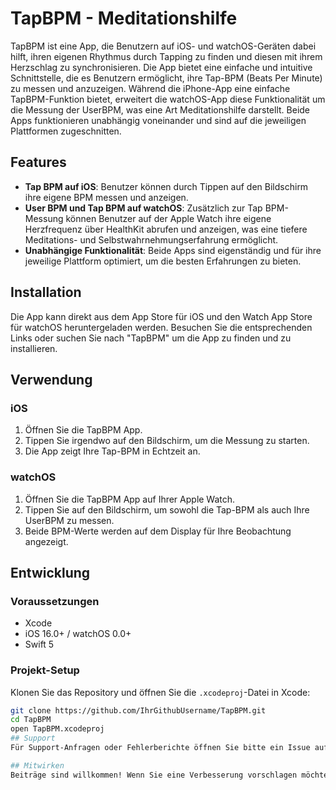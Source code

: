 
# TapBPM - Meditationshilfe

TapBPM ist eine App, die Benutzern auf iOS- und watchOS-Geräten dabei hilft, ihren eigenen Rhythmus durch Tapping zu finden und diesen mit ihrem Herzschlag zu synchronisieren. Die App bietet eine einfache und intuitive Schnittstelle, die es Benutzern ermöglicht, ihre Tap-BPM (Beats Per Minute) zu messen und anzuzeigen. Während die iPhone-App eine einfache TapBPM-Funktion bietet, erweitert die watchOS-App diese Funktionalität um die Messung der UserBPM, was eine Art Meditationshilfe darstellt. Beide Apps funktionieren unabhängig voneinander und sind auf die jeweiligen Plattformen zugeschnitten.

## Features

- **Tap BPM auf iOS**: Benutzer können durch Tippen auf den Bildschirm ihre eigene BPM messen und anzeigen.
- **User BPM und Tap BPM auf watchOS**: Zusätzlich zur Tap BPM-Messung können Benutzer auf der Apple Watch ihre eigene Herzfrequenz über HealthKit abrufen und anzeigen, was eine tiefere Meditations- und Selbstwahrnehmungserfahrung ermöglicht.
- **Unabhängige Funktionalität**: Beide Apps sind eigenständig und für ihre jeweilige Plattform optimiert, um die besten Erfahrungen zu bieten.

## Installation

Die App kann direkt aus dem App Store für iOS und den Watch App Store für watchOS heruntergeladen werden. Besuchen Sie die entsprechenden Links oder suchen Sie nach "TapBPM" um die App zu finden und zu installieren.

## Verwendung

### iOS
1. Öffnen Sie die TapBPM App.
2. Tippen Sie irgendwo auf den Bildschirm, um die Messung zu starten.
3. Die App zeigt Ihre Tap-BPM in Echtzeit an.

### watchOS
1. Öffnen Sie die TapBPM App auf Ihrer Apple Watch.
2. Tippen Sie auf den Bildschirm, um sowohl die Tap-BPM als auch Ihre UserBPM zu messen.
3. Beide BPM-Werte werden auf dem Display für Ihre Beobachtung angezeigt.

## Entwicklung

### Voraussetzungen
- Xcode
- iOS 16.0+ / watchOS 0.0+
- Swift 5

### Projekt-Setup
Klonen Sie das Repository und öffnen Sie die `.xcodeproj`-Datei in Xcode:

```bash
git clone https://github.com/IhrGithubUsername/TapBPM.git
cd TapBPM
open TapBPM.xcodeproj
## Support
Für Support-Anfragen oder Fehlerberichte öffnen Sie bitte ein Issue auf der GitHub Issue-Seite oder kontaktieren Sie uns direkt.

## Mitwirken
Beiträge sind willkommen! Wenn Sie eine Verbesserung vorschlagen möchten, öffnen Sie bitte ein Pull Request oder ein Issue.

